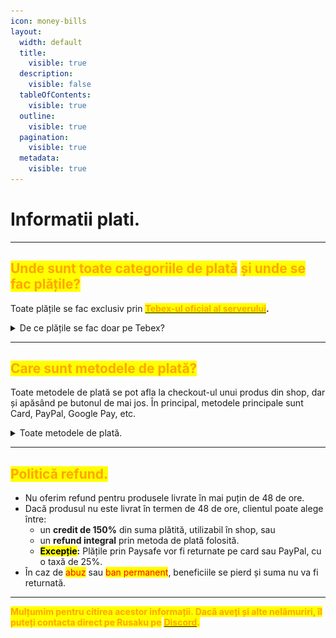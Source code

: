 ```yaml
---
icon: money-bills
layout:
  width: default
  title:
    visible: true
  description:
    visible: false
  tableOfContents:
    visible: true
  outline:
    visible: true
  pagination:
    visible: true
  metadata:
    visible: true
---
```


# Informatii plati.

***

## <mark style="color:orange;">**Unde sunt toate categoriile de plată**</mark> <mark style="color:orange;">și unde se fac plățile?</mark>

Toate plățile se fac exclusiv prin [<mark style="color:orange;">**Tebex-ul oficial al serverului**</mark>](https://app.gitbook.com/u/fDm2WFEtwPg9l4sAfZu0TpVwtsz1)**.**

<details>

<summary>De ce plățile se fac doar pe Tebex?</summary>

Plățile se fac doar pe [<mark style="color:orange;">**Tebex**</mark> ](https://store.flamerp.ro/)deoarece, începând cu 2021, **CFX** (platforma FiveM) a stabilit că Tebex este singura platformă oficial aprobată pentru monetizarea serverelor. Aceasta asigură conformitatea cu termenii și condițiile CFX și protejează atât proprietarii de servere, cât și jucătorii, oferind un sistem sigur și centralizat pentru toate tranzacțiile.

> <mark style="color:orange;">**„Tebex is the only approved website by CFX.”**</mark> **– CFX.re**

</details>

***

## <mark style="color:orange;">**Care sunt metodele de plată?**</mark>

Toate metodele de plată se pot afla la checkout-ul unui produs din shop, dar și apăsând pe butonul de mai jos. În principal, metodele principale sunt Card, PayPal, Google Pay, etc.

<details>

<summary>Toate metodele de plată.</summary>

<figure><img src="../.gitbook/assets/image (5).png" alt="" width="269"><figcaption></figcaption></figure>



<figure><img src="../.gitbook/assets/image (6).png" alt="" width="264"><figcaption></figcaption></figure>

<figure><img src="../.gitbook/assets/image (7).png" alt="" width="270"><figcaption></figcaption></figure>

</details>

***

## <mark style="color:orange;">**Politică refund.**</mark>

* Nu oferim refund pentru produsele livrate în mai puțin de 48 de ore.
* Dacă produsul nu este livrat în termen de 48 de ore, clientul poate alege între:
  * un **credit de 150%** din suma plătită, utilizabil în shop, sau
  * un **refund integral** prin metoda de plată folosită.
  * <mark style="color:$warning;">**Excepție**</mark>**:** Plățile prin Paysafe vor fi returnate pe card sau PayPal, cu o taxă de 25%.
* În caz de <mark style="color:red;">abuz</mark> sau <mark style="color:red;">ban permanent</mark>, beneficiile se pierd și suma nu va fi returnată.

***

<mark style="color:orange;">**Mulțumim pentru citirea acestor informații. Dacă aveți și alte nelămuriri, îl puteți contacta direct pe Rusaku pe**</mark> [<mark style="color:orange;">**Discord**</mark>](https://dsc.gg/flamero1)<mark style="color:orange;">**.**</mark>
